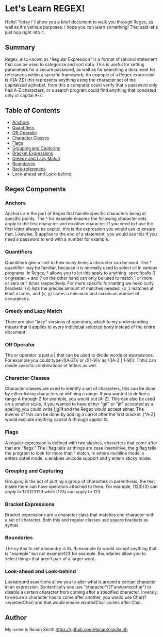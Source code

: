 # Let's Learn REGEX!

Hello! Today I'll show you a brief document to walk you through Regex, as well as it's various purposes. I hope you can learn something! That said let's just hop right into it.

## Summary

Regex, also known as "Regular Expression" is a format of rational statement that can be used to categorize and sort data. This is useful for setting parameters for a secure password, as well as for searching a document for referances within a specific framework. An example of a Regex expression is /([A-Z])/ this represents anything using the character set of the capitalized alphebet, from this a computer could verify that a password only had A-Z characters, or a search program could find anything that consisted only of capital A-Z.

## Table of Contents

- [Anchors](#anchors)
- [Quantifiers](#quantifiers)
- [OR Operator](#or-operator)
- [Character Classes](#character-classes)
- [Flags](#flags)
- [Grouping and Capturing](#grouping-and-capturing)
- [Bracket Expressions](#bracket-expressions)
- [Greedy and Lazy Match](#greedy-and-lazy-match)
- [Boundaries](#boundaries)
- [Back-references](#back-references)
- [Look-ahead and Look-behind](#look-ahead-and-look-behind)

## Regex Components

### Anchors
Anchors are the part of Regex that handle specific characters being at specific points. The ^ for example ensures the following character sets apply to the first character and no other character. If you need to have the first letter always be capitol, this is the expression you would use to ensure that. Likewise, $ applies to the end of a statement, you would use this if you need a password to end with a number for example.

### Quantifiers
Quantifiers give a limit to how many times a character can be used. The * quantifier may be familiar, because it is normally used to select all in various programs. In Regex, * allows you to let this apply to anything, specifically 0 or greater. + and ? on the other hand can only be used to match 1 or more, or zero or 1 times respectively. For more specific formatting we need curly brackets. {x} lists the precise amount of matches needed, {x ,} matches at least x times, and {x, y} states a minimum and maximum number of occurances.

### Greedy and Lazy Match
There are also "lazy" versions of operators, which to my understanding means that it applies to every individual selected body instead of the entire document.

### OR Operator
The or operator is just a | that can be used to divide words or expressions. For example you could type /([A-Z])/ or /([1-9])/ as /([A-Z | 1-9])/. Thhis can divide specific combinations of letters as well.

### Character Classes
Character classes are used to identify a set of characters, this can be done by either listing characters or defining a range. If you wanted to define a range A through Z for example, you would put [A-Z]. This can also be used on a smaller scale, if you wanted to have either "gif" or "jif" accepted as a spelling you could write [jg]if and the Regex would accept either. The inverse of this can be done by adding a carrot after the first bracket. [^A-Z] would exclude anything capitol A through capitol G. 

### Flags
A regular expression is defined with two slashes, characters that come after that are "flags."  The i flag tells us things are case insensitive, the g flag tells the program to look for more than 1 match, m enters multiline mode, s enters dotall mode, u enables unicode support and y enters sticky mode.

### Grouping and Capturing
Grouping is the act of putting a group of characters in parenthesis, the text inside them can have operators attached to them. For example, (123){3} can apply to 123123123 while (123) can apply to 123. 

### Bracket Expressions
Bracket expressions are a character class that matches one character with a set of character. Both this and regular classes use square brackets as syntax. 

### Boundaries
The syntax to set a boundry is /b. /b example /b would accept anything that is "example" but not example123 for example. Boundaries allow you to select things that aren't part of a larger word.

### Look-ahead and Look-behind
Lookaround assertions allow you to alter what is around a certian character in an expression. Syntactically you use "character"(?!"unwantedchar") to disable a certain character from coming after a specified character. Inversly, to ensure a character has to come after another, you would use Char(?=wantedChar) and that would ensure wantedChar comes after Char.

## Author

My name is Ronan Smith https://github.com/RonanSilasSmith